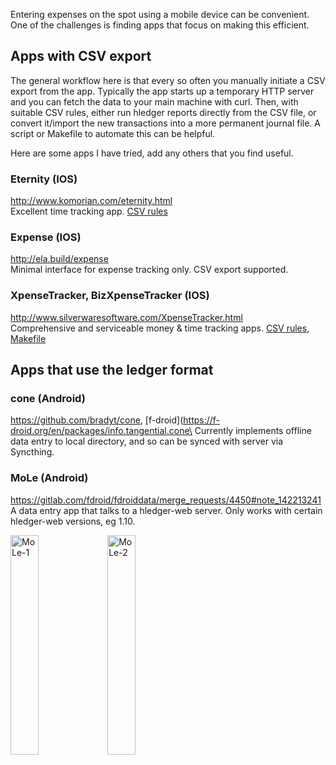 Entering expenses on the spot using a mobile device can be convenient. One of the challenges is finding apps that focus on making this efficient. 

## Apps with CSV export

The general workflow here is that every so often you manually initiate a CSV export from the app.
Typically the app starts up a temporary HTTP server and you can fetch the data to your main machine with curl.
Then, with suitable CSV rules, either run hledger reports directly from the CSV file,
or convert it/import the new transactions into a more permanent journal file.
A script or Makefile to automate this can be helpful.

Here are some apps I have tried, add any others that you find useful.

### Eternity (IOS)
<http://www.komorian.com/eternity.html>\
Excellent time tracking app.
[CSV rules](https://github.com/simonmichael/hledger/blob/master/examples/csv/eternity.csv.rules)

### Expense (IOS)
<http://ela.build/expense>\
Minimal interface for expense tracking only. CSV export supported.

### XpenseTracker, BizXpenseTracker (IOS)
<http://www.silverwaresoftware.com/XpenseTracker.html>\
Comprehensive and serviceable money & time tracking apps.
[CSV rules](https://github.com/simonmichael/hledger/blob/master/examples/csv/xpensetracker.csv.rules),
[Makefile](https://gist.github.com/simonmichael/06eed26bcc85c76d1604373418bc6c58)

## Apps that use the ledger format

### cone (Android)

<https://github.com/bradyt/cone>, [f-droid](https://f-droid.org/en/packages/info.tangential.cone\
Currently implements offline data entry to local directory, and so can be synced with server via Syncthing.

### MoLe (Android)
<https://gitlab.com/fdroid/fdroiddata/merge_requests/4450#note_142213241>\
A data entry app that talks to a hledger-web server.
Only works with certain hledger-web versions, eg 1.10.

<img src="https://camo.githubusercontent.com/7b3e91a4eca44a63091fb4dd3c969aa66bff9ded/68747470733a2f2f692e696d6775722e636f6d2f4455556c7632482e706e67" alt="MoLe-1" data-canonical-src="https://i.imgur.com/DUUlv2H.png" width="30%">
<img src="https://camo.githubusercontent.com/e38a7d08970fd0c024b52b28b26454761c705a9b/68747470733a2f2f692e696d6775722e636f6d2f514e363678704a2e706e67" alt="MoLe-2" data-canonical-src="https://i.imgur.com/QN66xpJ.png" width="30%">